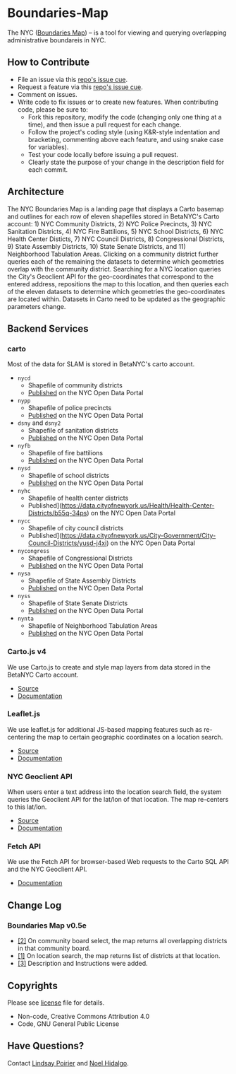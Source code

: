 # Boundaries-Map 
The NYC ([Boundaries Map](https://betanyc.github.io/Boundaries-Map/)) – is a tool for viewing and querying overlapping administrative boundareis in NYC.

## How to Contribute 
* File an issue via this [repo's issue cue](https://github.com/BetaNYC/Boundaries-Map/issues).
* Request a feature via this [repo's issue cue](https://github.com/BetaNYC/Boundaries-Map/issues).
* Comment on issues. 
* Write code to fix issues or to create new features. When contributing code, please be sure to: 
  * Fork this repository, modify the code (changing only one thing at a time), and then issue a pull request for each change.
  * Follow the project's coding style (using K&R-style indentation and bracketing, commenting above each feature, and using snake case for variables).
  * Test your code locally before issuing a pull request. 
  * Clearly state the purpose of your change in the description field for each commit.
  
## Architecture
The NYC Boundaries Map is a landing page that displays a Carto basemap and outlines for each row of eleven shapefiles stored in BetaNYC's Carto account: 1) NYC Community Districts, 2) NYC Police Precincts, 3) NYC Sanitation Districts, 4) NYC Fire Battilions, 5) NYC School Districts, 6) NYC Health Center Disticts, 7) NYC Council Districts, 8) Congressional Districts, 9) State Assembly Districts, 10) State Senate Districts, and 11) Neighborhood Tabulation Areas. Clicking on a community district further queries each of the remaining the datasets to determine which geometries overlap with the community district. Searching for a NYC location queries the City's Geoclient API for the geo-coordinates that correspond to the entered address, repositions the map to this location, and then queries each of the eleven datasets to determine which geometries the geo-coordinates are located within. Datasets in Carto need to be updated as the geographic parameters change. 

## Backend Services

### carto
Most of the data for SLAM is stored in BetaNYC's carto account.
* `nycd`
  * Shapefile of community districts
  * [Published](https://data.cityofnewyork.us/City-Government/Community-Districts/yfnk-k7r4) on the NYC Open Data Portal
* `nypp`
  * Shapefile of police precincts
  * [Published](https://data.cityofnewyork.us/Public-Safety/Police-Precincts/78dh-3ptz) on the NYC Open Data Portal
* `dsny` and `dsny2`
  * Shapefile of sanitation districts
  * [Published](https://data.cityofnewyork.us/City-Government/DSNY-Districts/6j86-5s7z) on the NYC Open Data Portal
* `nyfb`
  * Shapefile of fire battilions
  * [Published](https://data.cityofnewyork.us/Public-Safety/Fire-Battalions/uh7r-6nya) on the NYC Open Data Portal
* `nysd`
  * Shapefile of school districts
  * [Published](https://data.cityofnewyork.us/Education/School-Districts/r8nu-ymqj) on the NYC Open Data Portal  
* `nyhc`
  * Shapefile of health center districts
  * Published](https://data.cityofnewyork.us/Health/Health-Center-Districts/b55q-34ps) on the NYC Open Data Portal 
* `nycc`
  * Shapefile of city council districts
  * Published](https://data.cityofnewyork.us/City-Government/City-Council-Districts/yusd-j4xi) on the NYC Open Data Portal 
* `nycongress`
  * Shapefile of Congressional Districts
  * [Published](https://data.cityofnewyork.us/City-Government/Congressional-Districts/qd3c-zuu7) on the NYC Open Data Portal  
* `nysa`
  * Shapefile of State Assembly Districts
  * [Published](https://data.cityofnewyork.us/City-Government/State-Assembly-Districts/pf5b-73bw) on the NYC Open Data Portal 
* `nyss`
  * Shapefile of State Senate Districts
  * [Published](https://data.cityofnewyork.us/City-Government/State-Senate-Districts/h4i2-acfi) on the NYC Open Data Portal 
* `nynta`
  * Shapefile of Neighborhood Tabulation Areas
  * [Published](https://data.cityofnewyork.us/City-Government/Neighborhood-Tabulation-Areas/cpf4-rkhq) on the NYC Open Data Portal 
  
### Carto.js v4
We use Carto.js to create and style map layers from data stored in the BetaNYC Carto account.
* [Source](https://libs.cartocdn.com/carto.js/v4.1.2/carto.min.js)
* [Documentation](https://carto.com/developers/carto-js/reference/)

### Leaflet.js 
We use leaflet.js for additional JS-based mapping features such as re-centering the map to certain geographic coordinates on a location search.
* [Source](https://unpkg.com/leaflet@1.3.1/dist/leaflet.js)
* [Documentation](https://leafletjs.com/reference-1.3.2.html)


### NYC Geoclient API
When users enter a text address into the location search field, the system queries the Geoclient API for the lat/lon of that location. The map re-centers to this lat/lon.  
* [Source](https://developer.cityofnewyork.us/api/geoclient-api)
* [Documentation](https://api.cityofnewyork.us/geoclient/v1/doc)

### Fetch API
We use the Fetch API for browser-based Web requests to the Carto SQL API and the NYC Geoclient API.
* [Documentation](https://developer.mozilla.org/en-US/docs/Web/API/Fetch_API)

## Change Log

### Boundaries Map v0.5e
* [[2]](../../../../BetaNYC/Boundaries-Map/issues/2) On community board select, the map returns all overlapping districts in that community board. 
* [[1]](../../../../BetaNYC/Boundaries-Map/issues/1) On location search, the map returns list of districts at that location.
* [[3]](../../../../BetaNYC/Boundaries-Map/issues/3) Description and Instructions were added.

## Copyrights 

Please see [license](https://github.com/BetaNYC/Boundaries-Map/blob/master/LICENSE) file for details.
 * Non-code, Creative Commons Attribution 4.0
 * Code, GNU General Public License
 
## Have Questions?

Contact [Lindsay Poirier](mailto:lindsay@beta.nyc) and [Noel Hidalgo](mailto:noel@beta.nyc).
 
 
